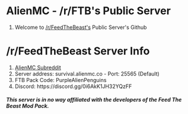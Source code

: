<h1>AlienMC - /r/FTB's Public Server</h1>
<ol>
  <li>Welcome to <a href="http://www.reddit.com/r/feedthebeast">/r/FeedTheBeast's</a> Public Server's Github</li>
</ol>
<h1>/r/FeedTheBeast Server Info</h1>
<ol>
  <li><a href="http://www.reddit.com/r/AlienMC">AlienMC Subreddit</a></li>
  <li>Server address: survival.alienmc.co - Port: 25565 (Default)</li>
  <li>FTB Pack Code: PurpleAlienPenguins</li>
  <li>Discord: https://discord.gg/0i6AkK1JH32YQzFF</li>
  <!--<li>Website: http://alienmc.co/</li>
  <li>Slack: http://alienmc.co/slack/</li>
  <li>Github: https://github.com/AlienMC</li>-->
</ol>
<h5>This server is in no way affiliated with the developers of the Feed The Beast Mod Pack.</h5>
